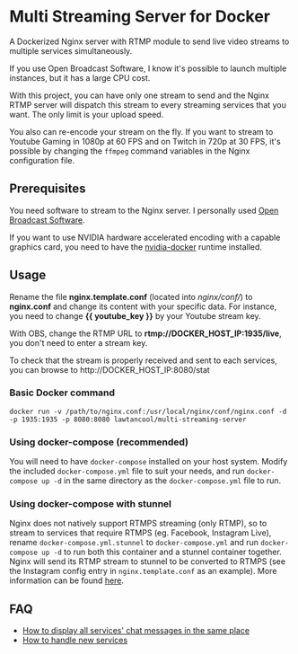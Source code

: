 # Multi Streaming Server for Docker
A Dockerized Nginx server with RTMP module to send live video streams to multiple services simultaneously.

If you use Open Broadcast Software, I know it's possible to launch multiple instances, but it has a large CPU cost.

With this project, you can have only one stream to send and the Nginx RTMP server will dispatch this stream to every streaming services that you want. The only limit is your upload speed.

You also can re-encode your stream on the fly. If you want to stream to Youtube Gaming in 1080p at 60 FPS and on Twitch in 720p at 30 FPS, it's possible by changing the `ffmpeg` command variables in the Nginx configuration file.

## Prerequisites

You need software to stream to the Nginx server. I personally used [Open Broadcast Software](https://obsproject.com/).

If you want to use NVIDIA hardware accelerated encoding with a capable graphics card, you need to have the [nvidia-docker](https://github.com/NVIDIA/nvidia-docker) runtime installed.

## Usage
Rename the file **nginx.template.conf** (located into *nginx/conf/*) to **nginx.conf** and change its content with your specific data. For instance, you need to change **{{ youtube_key }}** by your Youtube stream key.

With OBS, change the RTMP URL to **rtmp://DOCKER_HOST_IP:1935/live**, you don't need to enter a stream key.

To check that the stream is properly received and sent to each services, you can browse to http://DOCKER_HOST_IP:8080/stat
### Basic Docker command
```docker run -v /path/to/nginx.conf:/usr/local/nginx/conf/nginx.conf -d -p 1935:1935 -p 8080:8080 lawtancool/multi-streaming-server```

### Using docker-compose (recommended)
You will need to have `docker-compose` installed on your host system.
Modify the included `docker-compose.yml` file to suit your needs, and run `docker-compose up -d` in the same directory as the `docker-compose.yml` file to run.

### Using docker-compose with stunnel
Nginx does not natively support RTMPS streaming (only RTMP), so to stream to services that require RTMPS (eg. Facebook, Instagram Live), rename `docker-compose.yml.stunnel` to `docker-compose.yml` and run `docker-compose up -d` to run both this container and a stunnel container together. Nginx will send its RTMP stream to stunnel to be converted to RTMPS (see the Instagram config entry in `nginx.template.conf` as an example). More information can be found [here](https://www.jakobstoeck.de/2017/how-to-encrypt-rtmp-or-anything-really-over-ssl-tls/).

## FAQ

- [How to display all services' chat messages in the same place](https://github.com/Noxalus/Multi-Streaming-Server/wiki/How-to-display-all-services'-chat-messages-in-the-same-place)
- [How to handle new services](https://github.com/Noxalus/Multi-Streaming-Server/wiki/How-to-handle-new-services)
